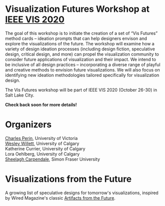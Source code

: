# Visualization Futures Workshop at [IEEE VIS 2020](https://ieeevis.org)

The goal of this workshop is to initiate the creation of a set of “Vis Futures” method cards – ideation prompts that can help designers envison and explore the visualizations of the future. The workshop will examine how a variety of design ideation processes (including design fiction, speculative design, critical design, and more) can propel the visualization community to consider future applications of visualization and their impact. We intend to be inclusive of all design practices – incorporating a diverse range of playful and creative methods to envision future visualizations. We will also focus on identifying new ideation methodologies tailored specifically for visualization design.  

The Vis Futures workshop will be part of IEEE VIS 2020 (October 26-30) in Salt Lake City. 

**Check back soon for more details!**

<!-- # Abstract -->


<!-- # Submissions -->


<!-- # Gallery -->




# Organizers
[Charles Perin](http://charlesperin.net/), University of Victoria <br>
[Wesley Willett](http://dataexperience.cpsc.ucalgary.ca/), University of Calgary <br>
Katherine Currier, University of Calgary <br>
Lora Oehlberg, University of Calgary <br>
[Sheelagh Carpendale](http://sheelaghcarpendale.ca/), Simon Fraser University

# Visualizations from the Future
A growing list of speculative designs for tomorrow's visualizations, inspired by Wired Magazine's classic [Artifacts from the Future](https://digitalcortex.net/the-future/wired-found-the-ultimate-collection). 
<!-- Submit yours above. -->